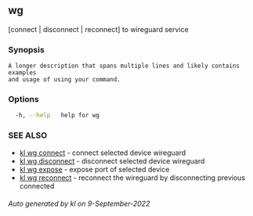 ## wg

[connect | disconnect | reconnect] to wireguard service

### Synopsis

```
A longer description that spans multiple lines and likely contains examples
and usage of using your command.
```

### Options

```bash
  -h, --help   help for wg
```

### SEE ALSO

* [kl wg connect](kl_wg_connect.md)  - connect selected device wireguard
* [kl wg disconnect](kl_wg_disconnect.md)  - disconnect selected device wireguard
* [kl wg expose](kl_wg_expose.md)  - expose port of selected device
* [kl wg reconnect](kl_wg_reconnect.md)  - reconnect the wireguard by disconnecting previous connected

###### Auto generated by kl on 9-September-2022
